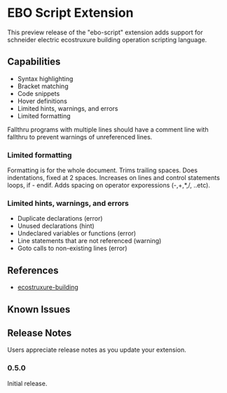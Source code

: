 # EBO Script Extension

This preview release of the "ebo-script" extension adds support for schneider electric ecostruxure building operation scripting language.

## Capabilities
+ Syntax highlighting
+ Bracket matching
+ Code snippets
+ Hover definitions
+ Limited hints, warnings, and errors
+ Limited formatting

Fallthru programs with multiple lines should have a comment line with fallthru to prevent warnings of unreferenced lines.

### Limited formatting

Formatting is for the whole document. Trims trailing spaces. Does indentations, fixed at 2 spaces. Increases on lines and control statements loops, if - endif. Adds spacing on operator exporessions (-,+,*,/, ..etc). 

### Limited hints, warnings, and errors

 + Duplicate declarations (error)
 + Unused declarations (hint)
 + Undeclared variables or functions (error)
 + Line statements that are not referenced (warning)
 + Goto calls to non-existing lines (error)

## References

 + [ecostruxure-building](https://ecostruxure-building-help.se.com/bms/home/index.castle?locale=en-US&productversion=3.1)

## Known Issues


## Release Notes

Users appreciate release notes as you update your extension.

### 0.5.0

Initial release.

